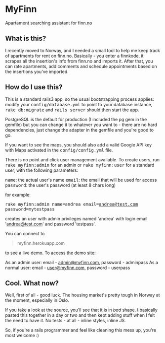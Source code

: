 MyFinn
======

Apartament searching assistant for finn.no

What is this?
-------------

I recently moved to Norway, and I needed a small tool to help me keep track of apartments for rent on finn.no. Basically - you enter a finnkode, it scrapes all the insertion's info from finn.no and imports it. After that, you can rate apartments, add comments and schedule appointments based on the insertions you've imported.

How do I use this?
------------------

This is a standard rails3 app, so the usual bootstrapping process applies: modify your <tt>config/database.yml</tt> to point to your database instance, <tt>rake db:migrate</tt> and <tt>rails server</tt> should then start the app.

PostgreSQL is the default for production (I included the <tt>pg</tt> gem in the gemfile) but you can change it to whatever you want to - there are no hard dependencies, just change the adapter in the gemfile and you're good to go.

If you want to see the maps, you should also add a valid Google API key with Maps activated in the <tt>config/config.yml</tt> file.

There is no point and click user management available. To create users, run <tt>rake myfinn:admin</tt> for an admin or <tt>rake myfinn:user</tt> for a standard user, with the following parameters:

<tt>name</tt>: the actual user's name
<tt>email</tt>: the email that will be used for access
<tt>password</tt>: the user's password (at least 8 chars long)

for example:

<tt>rake myfinn:admin name=andrea email=andrea@test.com password=mytestpass</tt>

creates an user with admin privileges named 'andrea' with login email 'andrea@test.com' and password 'testpass'.

You can connect to 

> myfinn.herokuapp.com

to see a live demo. To access the demo site:

As an admin user: email - admin@myfinn.com, password - adminpass
As a normal user: email - user@myfinn.com, password - userpass

Cool. What now?
---------------

Well, first of all - good luck. The housing market's pretty tough in Norway at the moment, especially in Oslo.

If you take a look at the source, you'll see that it is in <i>bad</i> shape. I basically pasted this together in a day or two and then kept adding stuff when I felt the need to have it. No tests - at all - inline styles, inline JS.

So, if you're a rails programmer and feel like cleaning this mess up, you're most welcome :)
